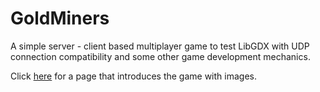 # GoldMiners
A simple server - client based multiplayer game to test LibGDX with UDP connection compatibility and some other game development mechanics.

Click [here](http://bahadir.tuluce.ug.bilkent.edu.tr/en/goldminers.html) for a page that introduces the game with images.
